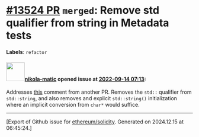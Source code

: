 # [\#13524 PR](https://github.com/ethereum/solidity/pull/13524) `merged`: Remove std qualifier from string in Metadata tests
**Labels**: `refactor`


#### <img src="https://avatars.githubusercontent.com/u/4415530?u=dc3db70e8fbd03f92ca81ee173d57774ce61084d&v=4" width="50">[nikola-matic](https://github.com/nikola-matic) opened issue at [2022-09-14 07:13](https://github.com/ethereum/solidity/pull/13524):

Addresses [this](https://github.com/ethereum/solidity/pull/13376/files#r967370541) comment from another PR. Removes the `std::` qualifier from `std::string`, and also removes and explicit `std::string()` initialization where an implicit conversion from `char*` would suffice.




-------------------------------------------------------------------------------



[Export of Github issue for [ethereum/solidity](https://github.com/ethereum/solidity). Generated on 2024.12.15 at 06:45:24.]

